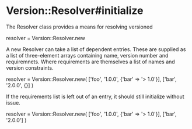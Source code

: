 # Version::Resolver#initialize

The Resolver class provides a means for resolving versioned 

  resolver = Version::Resolver.new

A new Resolver can take a list of dependent entries. These are supplied as
a list of three-element arrays containing name, version number and requiremnets.
Where requirements are themselves a list of names and version constraints.

  resolver = Version::Resolver.new(
    ['foo', '1.0.0', {'bar' => '> 1.0'}],
    ['bar', '2.0.0', {}]
  )

If the requirements list is left out of an entry, it should still initialize
without issue.

  resolver = Version::Resolver.new(
    ['foo', '1.0.0', {'bar' => '> 1.0'}],
    ['bar', '2.0.0']
  )

